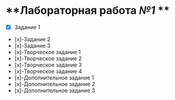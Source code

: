 # **Лабораторная работа *№1* **
- [x] Задание 1
- [x]-Задание 2
- [x]-Задание 3
- [x]-Творческое задание 1
- [x]-Творческое задание 2
- [x]-Творческое задание 3
- [x]-Творческое задание 4
- [x]-Дополнительное задание 1
- [x]-Дополнительное задание 2
- [x]-Дополнительное задание 3

